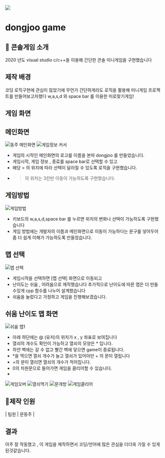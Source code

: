 <img src="https://capsule-render.vercel.app/api?type=waving&color=BDBDC8&height=150&section=header" />

# dongjoo game 


## 📁 콘솔게임 소개
2020 년도 visual studio c/c++을 이용해 간단한 콘솔 미니게임을 구현했습니다


##  제작 배경
코딩 로직구현에 관심이 많았기에 무언가 간단하게라도 로직을 활용해 미니게임 프로젝트를 만들어보고자했다
w,a,s,d 와 space bar 를 이용한 미로찾기게임! 

## 게임 화면 

## 메인화면 
![동주 메인화면](https://github.com/user-attachments/assets/5fce5c7b-d425-4aad-ad97-0558fc56ebd5)
![게임정보 커서](https://github.com/user-attachments/assets/2c3af43f-52b4-431b-9ed4-f63063b943be)

- 게임의 시작인 메인화면의 로고를 이름을 본따 dongjoo 를 만들었습니다.
- 게임시작, 게임 정보 , 종료를 space bar로 선택할 수 있고
- 해당 > 의 위치에 따라 선택이 달라질 수 있도록 로직을 구현했습니다.
- > 의 위치는 3칸만 이동이 가능하도록 구현했습니다.  

##  게임방법
![게임방법](https://github.com/user-attachments/assets/5f6d44f0-2df8-45e0-942e-c3b4fe14091a)

- 키보드의 w,a,s,d,space bar 를 누르면 위치의 변화나 선택이 가능하도록 구현했습니다
- 게임 방법에는 개발자의 이름과 메인화면으로 이동이 가능하다는 문구를 넣어두어 좀 더 쉽게 이해가 가능하도록 만들었습니다.

## 맵 선택
![맵 선택](https://github.com/user-attachments/assets/88958529-0b49-4606-951f-4d8fdbe63c90)

- 게임시작을 선택하면 [맵 선택] 화면으로 이동되고
- 난이도는 쉬움 , 어려움으로 제작했습니다 추가적으로 난이도에 따른 맵은 더 만들수있게 cpp 함수를 나누어 설계했습니다
- 쉬움을 눌렀다고 가정하고 게임을 진행해보겠습니다.

## 쉬움 난이도 맵 화면
![쉬움 맵1](https://github.com/user-attachments/assets/769a54e7-4a35-4509-aa1a-b8311c543606)

- 아래 하단에는 @ (유저)의 위치가 x , y 좌표로 보여집니다
- 열쇠의 개수도 확인이 가능하고 열쇠의 모양은 * 입니다.
- 하얀 벽에는 갈 수 없고 빨간 벽에 닿으면 game이 종료됩니다.
- *을 먹으면 열쇠 개수가 늘고 열쇠가 있어야만 + 의 문이 열립니다
- +의 문이 열리면 열쇠의 개수가 적어집니다.
- 0의 차원문으로 들어가면 게임을 클리어할 수 있습니다.
- 
![게임오버](https://github.com/user-attachments/assets/7569d0d7-afcf-4fff-afb7-faa4b9186573)
![열쇠먹기](https://github.com/user-attachments/assets/a356e7b1-435c-4652-83da-c39777a23278)
![문개방](https://github.com/user-attachments/assets/eb98db4a-9899-4245-9ab5-c85ff31152d5)
![게임클리어](https://github.com/user-attachments/assets/d99d90bb-02e3-4542-b199-3acb3fca3a8f)

## 🔗제작 인원
| 팀원  | 문동주 |

## 결과
아주 잘 작동했고 , 이 게임을 제작하면서 코딩/언어에 많은 관심을 더더욱 가질 수 있게된것같습니다. 
